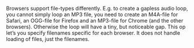 Browsers support file-types differently. E.g. to create a gapless audio loop, you cannot simply loop an MP3 file, you need to create an M4A-file for Safari, an OGG-file for Firefox and an MP3-file for Chrome (and the other browsers). Otherwise the loop will have a tiny, but noticeable gap.
This op let’s you specify filenames specific for each browser. It does not handle loading of files, just the filenames.
